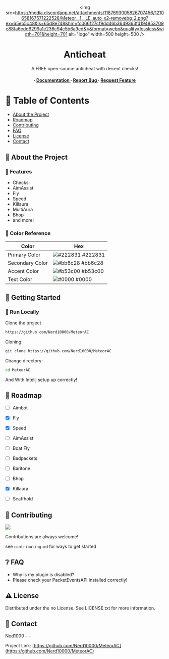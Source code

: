 <div align='center'>

<img src=https://media.discordapp.net/attachments/1187693005826707456/1210658167571222528/Meteor__1__LE_auto_x2-removebg_2.png?ex=65eb5c48&is=65d8e748&hm=fc066f27cf9dd46b3649363fd194853709e88fa6edd6299a1e236c94c5b6a9ed&=&format=webp&quality=lossless&width=701&height=701 alt="logo" width=500 height=500 />

<h1>Anticheat</h1>
<p>A FREE open-source anticheat with decent checks!</p>

<h4> <span> · </span> <a href="https://github.com/Nerd1000/MeteorAC/blob/master/README.md"> Documentation </a> <span> · </span> <a href="https://github.com/Nerd1000/MeteorAC/issues"> Report Bug </a> <span> · </span> <a href="https://github.com/Nerd1000/MeteorAC/issues"> Request Feature </a> </h4>


</div>

# :notebook_with_decorative_cover: Table of Contents

- [About the Project](#star2-about-the-project)
- [Roadmap](#compass-roadmap)
- [Contributing](#wave-contributing)
- [FAQ](#grey_question-faq)
- [License](#warning-license)
- [Contact](#handshake-contact)


## :star2: About the Project

### :dart: Features
- Checks:
- AimAssist
- Fly
- Speed
- Killaura
- MultiAura
- Bhop
- and more!


### :art: Color Reference
| Color | Hex |
| --------------- | ---------------------------------------------------------------- |
| Primary Color | ![#222831](https://via.placeholder.com/10/222831?text=+) #222831 |
| Secondary Color | ![#bb6c28](https://via.placeholder.com/10/bb6c28?text=+) #bb6c28 |
| Accent Color | ![#b53c00](https://via.placeholder.com/10/b53c00?text=+) #b53c00 |
| Text Color | ![#0000](https://via.placeholder.com/10/0000?text=+) #0000 |

## :toolbox: Getting Started

### :running: Run Locally

Clone the project

```bash
https://github.com/Nerd10000/MeteorAC
```
Cloning:
```bash
git clone https://github.com/Nerd10000/MeteorAC
```
Change directory:
```bash
cd MeteorAC
```
And With Intelij setup up correctly!


## :compass: Roadmap

* [ ] Aimbot
* [x] Fly
* [x] Speed
* [ ] AimAssist
* [ ] Boat Fly
* [ ] Badpackets
* [ ] Baritone
* [ ] Bhop
* [x] Killaura
* [ ] Scaffhold


## :wave: Contributing

<a href="https://github.com/Nerd10000/MeteorAC/graphs/contributors"> <img src="https://contrib.rocks/image?repo=Louis3797/awesome-readme-template" /> </a>

Contributions are always welcome!

see `contributing.md` for ways to get started

## :grey_question: FAQ

- Why is my plugin is disabled?
- Please check your PacketEventsAPI installed correctly!


## :warning: License

Distributed under the no License. See LICENSE.txt for more information.

## :handshake: Contact

Ned1000 - -

Project Link: [https://github.com/Nerd10000/MeteorAC](https://github.com/Nerd10000/MeteorAC)
